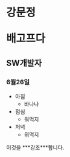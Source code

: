 # 강문정 <pre>배고프다
## SW개발자
### 6월26일


* 아침
  * 바나나
 * 점심
   * 뭐먹지
 * 저녁
    * 뭐먹지

이것을 \*\*\*강조\*\*\*합니다.
